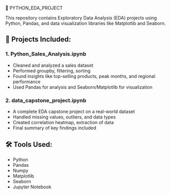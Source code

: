  🧠 PYTHON_EDA_PROJECT

This repository contains Exploratory Data Analysis (EDA) projects using Python, Pandas, and data visualization libraries like Matplotlib and Seaborn.

## 📁 Projects Included:

### 1. Python_Sales_Analysis.ipynb
- Cleaned and analyzed a sales dataset
- Performed groupby, filtering, sorting
- Found insights like top-selling products, peak months, and regional performance
- Used Pandas for analysis and Seaborn/Matplotlib for visualization

### 2. data_capstone_project.ipynb
- A complete EDA capstone project on a real-world dataset
- Handled missing values, outliers, and data types
- Created correlation heatmap, extraction of data
- Final summary of key findings included

## 🛠 Tools Used:
- Python
- Pandas
- Numpy
- Matplotlib
- Seaborn
- Jupyter Notebook
